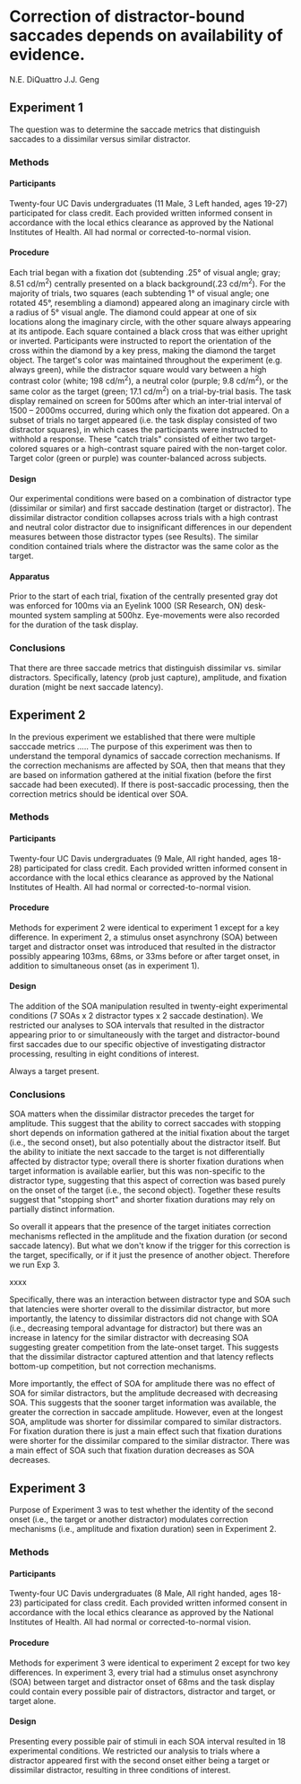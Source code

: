 # Correction of distractor-bound saccades depends on availability of evidence.
N.E. DiQuattro J.J. Geng

## Experiment 1
The question was to determine the saccade metrics that distinguish saccades to a dissimilar versus similar distractor.

### Methods
#### Participants
Twenty-four UC Davis undergraduates (11 Male, 3 Left handed, ages 19-27) participated for class credit. Each provided written informed consent in accordance with the local ethics clearance as approved by the National Institutes of Health. All had normal or corrected-to-normal vision.

#### Procedure
Each trial began with a fixation dot (subtending .25° of visual angle; gray; 8.51 cd/m<sup>2</sup>) centrally presented on a black background(.23 cd/m<sup>2</sup>). For the majority of trials, two squares (each subtending 1° of visual angle; one rotated 45°, resembling a diamond) appeared along an imaginary circle with a radius of 5° visual angle. The diamond could appear at one of six locations along the imaginary circle, with the other square always appearing at its antipode. Each square contained a black cross that was either upright or inverted. Participants were instructed to report the orientation of the cross within the diamond by a key press, making the diamond the target object. The target's color was maintained throughout the experiment (e.g. always green), while the distractor square would vary between a high contrast color (white; 198 cd/m<sup>2</sup>), a neutral color (purple; 9.8 cd/m<sup>2</sup>), or the same color as the target (green; 17.1 cd/m<sup>2</sup>) on a trial-by-trial basis. The task display remained on screen for 500ms after which an inter-trial interval of 1500 – 2000ms occurred, during which only the fixation dot appeared. On a subset of trials no target appeared (i.e. the task display consisted of two distractor squares), in which cases the participants were instructed to withhold a response. These "catch trials" consisted of either two target-colored squares or a high-contrast square paired with the non-target color. Target color (green or purple) was counter-balanced across subjects.

#### Design
Our experimental conditions were based on a combination of distractor type (dissimilar or similar)  and first saccade destination (target or distractor). The dissimilar distractor condition collapses across trials with a high contrast and neutral color distractor due to insignificant differences in our dependent measures between those distractor types (see Results). The similar condition contained trials where the distractor was the same color as the target.

#### Apparatus
Prior to the start of each trial, fixation of the centrally presented gray dot was enforced for 100ms via an Eyelink 1000 (SR Research, ON) desk-mounted system sampling at 500hz. Eye-movements were also recorded for the duration of the task display. 

### Conclusions
That there are three saccade metrics that distinguish dissimilar vs. similar distractors. Specifically, latency (prob just capture), amplitude, and fixation duration (might be next saccade latency).

## Experiment 2
In the previous experiment we established that there were multiple sacccade metrics .....
The purpose of this experiment was then to understand the temporal dynamics of saccade correction mechanisms. If the correction mechanisms are affected by SOA, then that means that they are based on information gathered at the initial fixation (before the first saccade had been executed). If there is post-saccadic processing, then the correction metrics should be identical over SOA.

### Methods
#### Participants
Twenty-four UC Davis undergraduates (9 Male, All right handed, ages 18-28) participated for class credit. Each provided written informed consent in accordance with the local ethics clearance as approved by the National Institutes of Health. All had normal or corrected-to-normal vision.

#### Procedure
Methods for experiment 2 were identical to experiment 1 except for a key difference. In experiment 2, a stimulus onset asynchrony (SOA) between target and distractor onset was introduced that resulted in the distractor possibly appearing 103ms, 68ms, or 33ms before or after target onset, in addition to simultaneous onset (as in experiment 1).

#### Design
The addition of the SOA manipulation resulted in twenty-eight experimental conditions (7 SOAs x 2 distractor types x 2 saccade destination). We restricted our analyses to SOA intervals that resulted in the distractor appearing prior to or simultaneously with the target and distractor-bound first saccades due to our specific objective of investigating distractor processing, resulting in eight conditions of interest.   

Always a target present.

### Conclusions
SOA matters when the dissimilar distractor precedes the target for amplitude. This suggest that the ability to correct saccades with stopping short depends on information gathered at the initial fixation about the target (i.e., the second onset), but also potentially about the distractor itself. But the ability to initiate the next saccade to the target is not differentially affected by distractor type; overall there is shorter fixation durations when target information is available earlier, but this was non-specific to the distractor type, suggesting that this aspect of correction was based purely on the onset of the target (i.e., the second object). Together these results suggest that "stopping short" and shorter fixation durations may rely on partially distinct information.

So overall it appears that the presence of the target initiates correction mechanisms reflected in the amplitude and the fixation duration (or second saccade latency). But what we don't know if the trigger for this correction is the target, specifically, or if it just the presence of another object. Therefore we run Exp 3.





xxxx

Specifically, there was an interaction between distractor type and SOA such that latencies were shorter overall to the dissimilar distractor, but more importantly, the latency to dissimilar distractors did not change with SOA (i.e., decreasing temporal advantage for distractor) but there was an increase in latency for the similar distractor with decreasing SOA suggesting greater competition from the late-onset target. This suggests that the dissimilar distractor captured attention and that latency reflects bottom-up competition, but not correction mechanisms. 

More importantly, the effect of SOA for amplitude there was no effect of SOA for similar distractors, but the amplitude decreased with decreasing SOA. This suggests that the sooner target information was available, the greater the correction in saccade amplitude. However, even at the longest SOA, amplitude was shorter for dissimilar compared to similar distractors. For fixation duration there is just a main effect such that fixation durations were shorter for the dissimilar compared to the similar distractor. There was a main effect of SOA such that fixation duration decreases as SOA decreases.

## Experiment 3

Purpose of Experiment 3 was to test whether the identity of the second onset (i.e., the target or another distractor) modulates correction mechanisms (i.e., amplitude and fixation duration) seen in Experiment 2.

### Methods
#### Participants
Twenty-four UC Davis undergraduates (8 Male, All right handed, ages 18-23) participated for class credit. Each provided written informed consent in accordance with the local ethics clearance as approved by the National Institutes of Health. All had normal or corrected-to-normal vision.

#### Procedure
Methods for experiment 3 were identical to experiment 2 except for two key differences. In experiment 3, every trial had a stimulus onset asynchrony (SOA) between target and distractor onset of 68ms and the task display could contain every possible pair of distractors, distractor and target, or target alone.

#### Design
Presenting every possible pair of stimuli in each SOA interval resulted in 18 experimental conditions. We restricted our analysis to trials where a distractor appeared first with the second onset either being a target or dissimilar distractor, resulting in three conditions of interest. 
